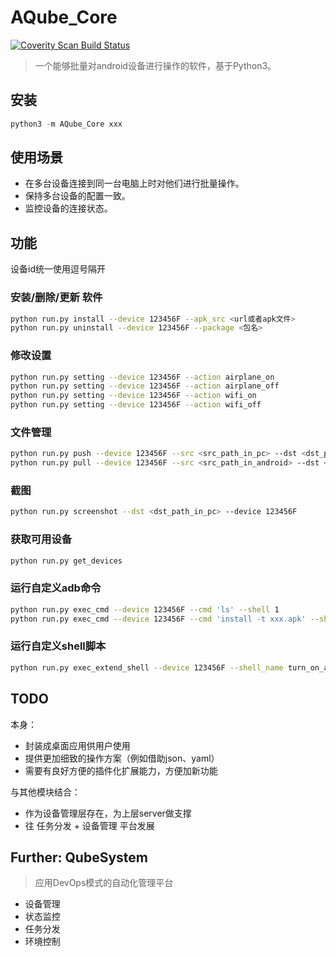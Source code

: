# AQube_Core

[![Coverity Scan Build Status](https://img.shields.io/coverity/scan/16251.svg)](https://scan.coverity.com/projects/williamfzc-androidqube)

> 一个能够批量对android设备进行操作的软件，基于Python3。

## 安装

```python
python3 -m AQube_Core xxx
```

## 使用场景

- 在多台设备连接到同一台电脑上时对他们进行批量操作。
- 保持多台设备的配置一致。
- 监控设备的连接状态。

## 功能

设备id统一使用逗号隔开

### 安装/删除/更新 软件

``` bash
python run.py install --device 123456F --apk_src <url或者apk文件>
python run.py uninstall --device 123456F --package <包名>
```

### 修改设置

``` bash
python run.py setting --device 123456F --action airplane_on
python run.py setting --device 123456F --action airplane_off
python run.py setting --device 123456F --action wifi_on
python run.py setting --device 123456F --action wifi_off
```

### 文件管理

``` bash
python run.py push --device 123456F --src <src_path_in_pc> --dst <dst_path_in_android>
python run.py pull --device 123456F --src <src_path_in_android> --dst <dst_path_in_pc>
```

### 截图

``` bash
python run.py screenshot --dst <dst_path_in_pc> --device 123456F
```

### 获取可用设备

``` bash
python run.py get_devices
```

### 运行自定义adb命令

``` bash
python run.py exec_cmd --device 123456F --cmd 'ls' --shell 1
python run.py exec_cmd --device 123456F --cmd 'install -t xxx.apk' --shell 0
```

### 运行自定义shell脚本

``` bash
python run.py exec_extend_shell --device 123456F --shell_name turn_on_assistant.sh
```

## TODO

本身：

- 封装成桌面应用供用户使用
- 提供更加细致的操作方案（例如借助json、yaml）
- 需要有良好方便的插件化扩展能力，方便加新功能

与其他模块结合：

- 作为设备管理层存在，为上层server做支撑
- 往 任务分发 + 设备管理 平台发展

## Further: QubeSystem

> 应用DevOps模式的自动化管理平台

- 设备管理
- 状态监控
- 任务分发
- 环境控制
